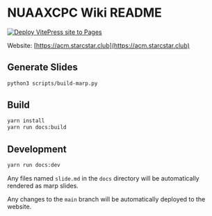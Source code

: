 # NUAAXCPC Wiki README

[![Deploy VitePress site to Pages](https://github.com/starcstar/acm-page/actions/workflows/deploy.yml/badge.svg?branch=main)](https://github.com/starcstar/acm-page/actions/workflows/deploy.yml)

Website: [https://acm.starcstar.club](https://acm.starcstar.club)

## Generate Slides

```bash
python3 scripts/build-marp.py
```

## Build

```bash
yarn install
yarn run docs:build
```

## Development

```bash
yarn run docs:dev
```

Any files named `slide.md` in the `docs` directory will be automatically rendered as marp slides.

Any changes to the `main` branch will be automatically deployed to the website.